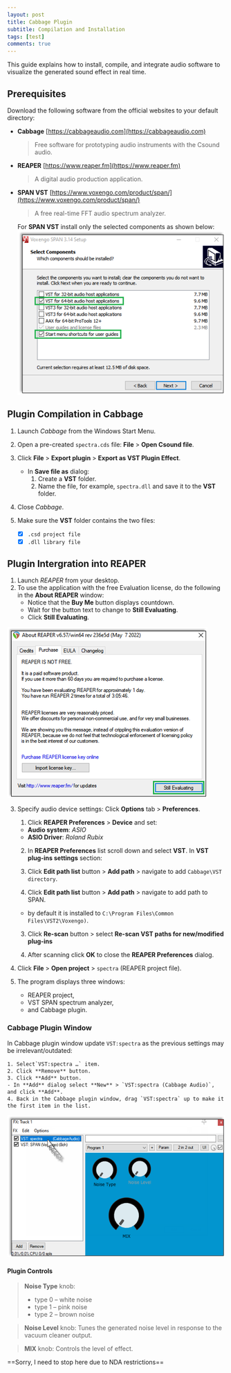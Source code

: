 ```yaml
---
layout: post
title: Cabbage Plugin
subtitle: Compilation and Installation
tags: [test]
comments: true
---
```

This guide explains how to install, compile, and integrate audio software to visualize the generated sound effect in real time.
## Prerequisites
Download the following software from the official websites to your default directory:
- **Cabbage** [https://cabbageaudio.com](https://cabbageaudio.com)  
   > Free software for prototyping audio instruments with the Csound audio.  
- **REAPER**  [https://www.reaper.fm](https://www.reaper.fm)  
   > A digital audio production application.
- **SPAN VST** [https://www.voxengo.com/product/span/](https://www.voxengo.com/product/span/)  
   > A free real-time FFT audio spectrum analyzer.
   >
   For **SPAN VST** install only the selected components as shown below:
   ![SPAN setup](/assets/img/SPAN_setup.png)

## Plugin Compilation in Cabbage

1. Launch _Cabbage_ from the Windows Start Menu.
2. Open a pre-created `spectra.сds` file: **File** > **Open Csound file**.
3. Click **File** > **Export plugin** > **Export as VST Plugin Effect**.
   - In **Save file as** dialog:
     1. Create a **VST** folder.
     2. Name the file, for example, `spectra.dll` and save it to the **VST** folder.
4. Close _Cabbage_.
5. Make sure the **VST** folder contains the two files:

    - [x] `.csd project file`
    - [x] `.dll library file`

## Plugin Intergration into REAPER

1. Launch _REAPER_ from your desktop.
2. To use the application with the free Evaluation license, do the following in the **About REAPER** window:
   - Notice that the **Buy Me** button displays countdown. 
   - Wait for the button text to change to **Still Evaluating**.
   - Click **Still Evaluating**.  

![REAPER license button](/assets/img/REAPER_license.png)

3. Specify audio device settings: Click **Options** tab > **Preferences**.
   1. Click **REAPER Preferences** > **Device** and set:
   - **Audio system**: _ASIO_
   - **ASIO Driver**: _Roland Rubix_
   2. In **REAPER Preferences** list scroll down and select **VST**. In **VST plug-ins settings** section:
   
    1. Click **Edit path list** button > **Add path** > navigate to add `Cabbage\VST directory`.
    2. Click **Edit path list** button > **Add path** > navigate to add path to SPAN.
      - by default it is installed to `C:\Program Files\Common Files\VST2\Voxengo)`.
    3. Click **Re-scan** button > select **Re-scan VST paths for new/modified plug-ins**

   3. After scanning click **OK** to close the **REAPER Preferences** dialog.
4. Click **File** > **Open project** > `spectra` (REAPER project file).

5. The program displays three windows:
   - REAPER project,
   - VST SPAN spectrum analyzer,
   - and Cabbage plugin.

### Cabbage Plugin Window

In Cabbage plugin window update `VST:spectra` as the previous settings may be irrelevant/outdated:

    1. Select`VST:spectra …` item.
    2. Click **Remove** button.
    3. Click **Add** button.
    - In **Add** dialog select **New** > `VST:spectra (Cabbage Audio)`, and click **Add**.
    4. Back in the Cabbage plugin window, drag `VST:spectra` up to make it the first item in the list.

![drag item up](/assets/img/Cabbage_drag.png)

#### Plugin Controls

> **Noise Type** knob:
>
> - type 0 – white noise
> - type 1 – pink noise
> - type 2 – brown noise
>>

> **Noise Level** knob:
> Tunes the generated noise level in response to the vacuum cleaner output.

> **MIX** knob:
> Controls the level of effect.

==Sorry, I need to stop here due to NDA restrictions==
